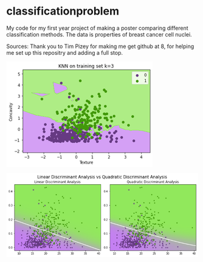 # classificationproblem
My code for my first year project of making a poster comparing different classification methods.
The data is properties of breast cancer cell nuclei.

Sources:
Thank you to Tim Pizey for making me get github at 8, for helping me set up this repositry and adding a full stop.

![](knnkis3.png)

![](LDAQDA3.png)
